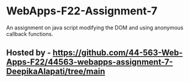 # WebApps-F22-Assignment-7
An assignment on java script modifying the DOM and using anonymous callback functions.

Hosted by - https://github.com/44-563-Web-Apps-F22/44563-webapps-assignment-7-DeepikaAlapati/tree/main
 - 
